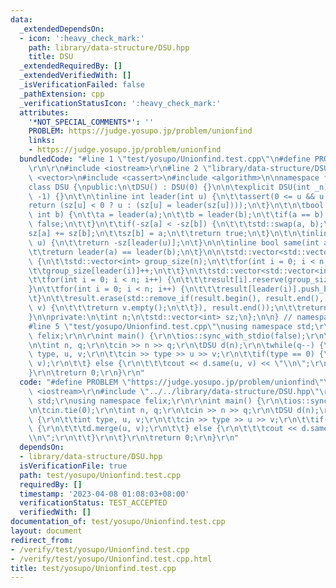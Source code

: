 ```yaml
---
data:
  _extendedDependsOn:
  - icon: ':heavy_check_mark:'
    path: library/data-structure/DSU.hpp
    title: DSU
  _extendedRequiredBy: []
  _extendedVerifiedWith: []
  _isVerificationFailed: false
  _pathExtension: cpp
  _verificationStatusIcon: ':heavy_check_mark:'
  attributes:
    '*NOT_SPECIAL_COMMENTS*': ''
    PROBLEM: https://judge.yosupo.jp/problem/unionfind
    links:
    - https://judge.yosupo.jp/problem/unionfind
  bundledCode: "#line 1 \"test/yosupo/Unionfind.test.cpp\"\n#define PROBLEM \"https://judge.yosupo.jp/problem/unionfind\"\
    \r\n\r\n#include <iostream>\r\n#line 2 \"library/data-structure/DSU.hpp\"\n#include\
    \ <vector>\n#include <cassert>\n#include <algorithm>\n\nnamespace felix {\n\n\
    class DSU {\npublic:\n\tDSU() : DSU(0) {}\n\n\texplicit DSU(int _n) : n(_n), sz(n,\
    \ -1) {}\n\t\n\tinline int leader(int u) {\n\t\tassert(0 <= u && u < n);\n\t\t\
    return (sz[u] < 0 ? u : (sz[u] = leader(sz[u])));\n\t}\n\t\n\tbool merge(int a,\
    \ int b) {\n\t\ta = leader(a);\n\t\tb = leader(b);\n\t\tif(a == b) {\n\t\t\treturn\
    \ false;\n\t\t}\n\t\tif(-sz[a] < -sz[b]) {\n\t\t\tstd::swap(a, b);\n\t\t}\n\t\t\
    sz[a] += sz[b];\n\t\tsz[b] = a;\n\t\treturn true;\n\t}\n\t\n\tinline int size(int\
    \ u) {\n\t\treturn -sz[leader(u)];\n\t}\n\n\tinline bool same(int a, int b) {\n\
    \t\treturn leader(a) == leader(b);\n\t}\n\n\tstd::vector<std::vector<int>> groups()\
    \ {\n\t\tstd::vector<int> group_size(n);\n\t\tfor(int i = 0; i < n; i++) {\n\t\
    \t\tgroup_size[leader(i)]++;\n\t\t}\n\t\tstd::vector<std::vector<int>> result(n);\n\
    \t\tfor(int i = 0; i < n; i++) {\n\t\t\tresult[i].reserve(group_size[i]);\n\t\t\
    }\n\t\tfor(int i = 0; i < n; i++) {\n\t\t\tresult[leader(i)].push_back(i);\n\t\
    \t}\n\t\tresult.erase(std::remove_if(result.begin(), result.end(), [](const std::vector<int>&\
    \ v) {\n\t\t\treturn v.empty();\n\t\t}), result.end());\n\t\treturn result;\n\t\
    }\n\nprivate:\n\tint n;\n\tstd::vector<int> sz;\n};\n\n} // namespace felix\n\
    #line 5 \"test/yosupo/Unionfind.test.cpp\"\nusing namespace std;\r\nusing namespace\
    \ felix;\r\n\r\nint main() {\r\n\tios::sync_with_stdio(false);\r\n\tcin.tie(0);\r\
    \n\tint n, q;\r\n\tcin >> n >> q;\r\n\tDSU d(n);\r\n\twhile(q--) {\r\n\t\tint\
    \ type, u, v;\r\n\t\tcin >> type >> u >> v;\r\n\t\tif(type == 0) {\r\n\t\t\td.merge(u,\
    \ v);\r\n\t\t} else {\r\n\t\t\tcout << d.same(u, v) << \"\\n\";\r\n\t\t}\r\n\t\
    }\r\n\treturn 0;\r\n}\r\n"
  code: "#define PROBLEM \"https://judge.yosupo.jp/problem/unionfind\"\r\n\r\n#include\
    \ <iostream>\r\n#include \"../../library/data-structure/DSU.hpp\"\r\nusing namespace\
    \ std;\r\nusing namespace felix;\r\n\r\nint main() {\r\n\tios::sync_with_stdio(false);\r\
    \n\tcin.tie(0);\r\n\tint n, q;\r\n\tcin >> n >> q;\r\n\tDSU d(n);\r\n\twhile(q--)\
    \ {\r\n\t\tint type, u, v;\r\n\t\tcin >> type >> u >> v;\r\n\t\tif(type == 0)\
    \ {\r\n\t\t\td.merge(u, v);\r\n\t\t} else {\r\n\t\t\tcout << d.same(u, v) << \"\
    \\n\";\r\n\t\t}\r\n\t}\r\n\treturn 0;\r\n}\r\n"
  dependsOn:
  - library/data-structure/DSU.hpp
  isVerificationFile: true
  path: test/yosupo/Unionfind.test.cpp
  requiredBy: []
  timestamp: '2023-04-08 01:08:03+08:00'
  verificationStatus: TEST_ACCEPTED
  verifiedWith: []
documentation_of: test/yosupo/Unionfind.test.cpp
layout: document
redirect_from:
- /verify/test/yosupo/Unionfind.test.cpp
- /verify/test/yosupo/Unionfind.test.cpp.html
title: test/yosupo/Unionfind.test.cpp
---
```


